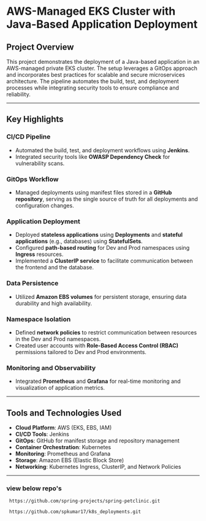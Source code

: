 # AWS-Managed EKS Cluster with Java-Based Application Deployment

## Project Overview  
This project demonstrates the deployment of a Java-based application in an AWS-managed private EKS cluster. The setup leverages a GitOps approach and incorporates best practices for scalable and secure microservices architecture. The pipeline automates the build, test, and deployment processes while integrating security tools to ensure compliance and reliability.

---

## Key Highlights  

### CI/CD Pipeline  
- Automated the build, test, and deployment workflows using **Jenkins**.  
- Integrated security tools like **OWASP Dependency Check** for vulnerability scans.  

### GitOps Workflow  
- Managed deployments using manifest files stored in a **GitHub repository**, serving as the single source of truth for all deployments and configuration changes.  

### Application Deployment  
- Deployed **stateless applications** using **Deployments** and **stateful applications** (e.g., databases) using **StatefulSets**.  
- Configured **path-based routing** for Dev and Prod namespaces using **Ingress** resources.  
- Implemented a **ClusterIP service** to facilitate communication between the frontend and the database.  

### Data Persistence  
- Utilized **Amazon EBS volumes** for persistent storage, ensuring data durability and high availability.  

### Namespace Isolation  
- Defined **network policies** to restrict communication between resources in the Dev and Prod namespaces.  
- Created user accounts with **Role-Based Access Control (RBAC)** permissions tailored to Dev and Prod environments.  

### Monitoring and Observability  
- Integrated **Prometheus** and **Grafana** for real-time monitoring and visualization of application metrics.  

---

## Tools and Technologies Used  

- **Cloud Platform**: AWS (EKS, EBS, IAM)  
- **CI/CD Tools**: Jenkins  
- **GitOps**: GitHub for manifest storage and repository management  
- **Container Orchestration**: Kubernetes  
- **Monitoring**: Prometheus and Grafana  
- **Storage**: Amazon EBS (Elastic Block Store)  
- **Networking**: Kubernetes Ingress, ClusterIP, and Network Policies  

---

### view below repo's 
   ```
    https://github.com/spring-projects/spring-petclinic.git

    https://github.com/spkumar17/k8s_deployments.git

   ```
